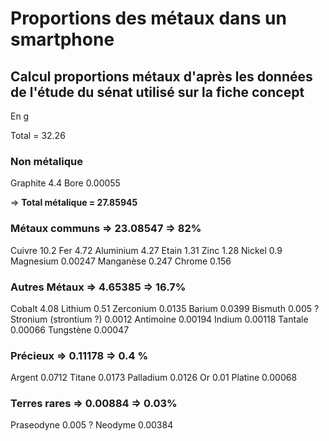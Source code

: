 # Proportions des métaux dans un smartphone

## Calcul proportions métaux d'après les données de l'étude du sénat utilisé sur la fiche concept 

En g

Total = 32.26
### Non métalique 
Graphite 4.4
Bore 0.00055

=> **Total métalique = 27.85945**

### Métaux communs => 23.08547 => 82%
Cuivre 10.2
Fer 4.72
Aluminium 4.27
Etain 1.31
Zinc 1.28
Nickel 0.9
Magnesium 0.00247
Manganèse 0.247
Chrome 0.156

### Autres Métaux => 4.65385 => 16.7%
Cobalt 4.08
Lithium 0.51
Zerconium 0.0135
Barium 0.0399
Bismuth  0.005 ?
Stronium (strontium ?) 0.0012 
Antimoine 0.00194
Indium 0.00118
Tantale 0.00066
Tungstène 0.00047

### Précieux => 0.11178 => 0.4 %
Argent 0.0712
Titane 0.0173
Palladium 0.0126
Or 0.01
Platine 0.00068

### Terres rares  => 0.00884 => 0.03%
Praseodyne 0.005 ?
Neodyme 0.00384